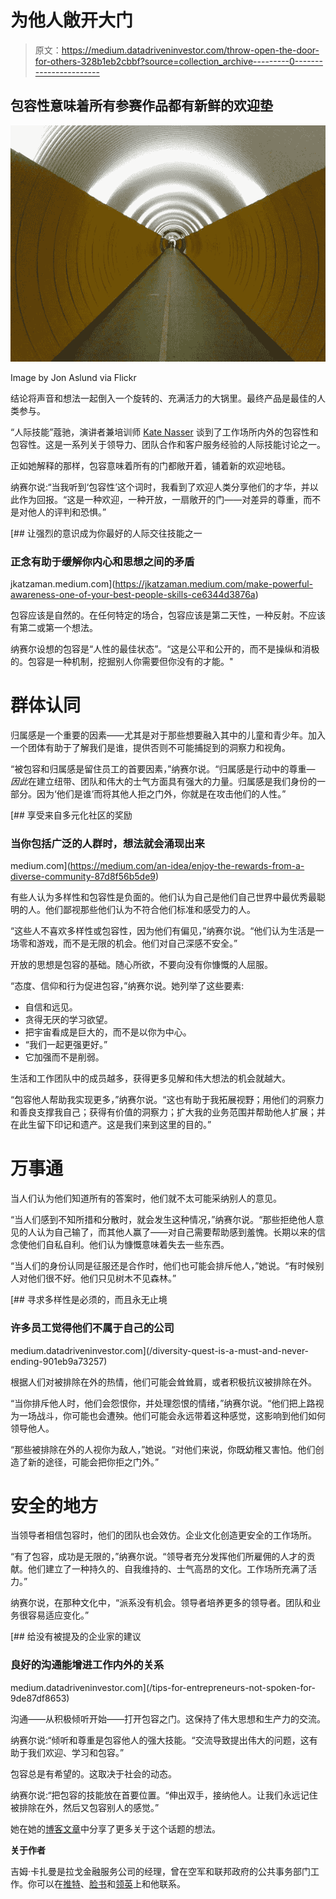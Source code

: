 # 为他人敞开大门

> 原文：<https://medium.datadriveninvestor.com/throw-open-the-door-for-others-328b1eb2cbbf?source=collection_archive---------0----------------------->

## 包容性意味着所有参赛作品都有新鲜的欢迎垫

![](img/3a9414006df914a28a75ef65d45515fd.png)

Image by Jon Aslund via Flickr

结论将声音和想法一起倒入一个旋转的、充满活力的大锅里。最终产品是最佳的人类参与。

“人际技能”蔻驰，演讲者兼培训师 [Kate Nasser](https://katenasser.com/) 谈到了工作场所内外的包容性和包容性。这是一系列关于领导力、团队合作和客户服务经验的人际技能讨论之一。

正如她解释的那样，包容意味着所有的门都敞开着，铺着新的欢迎地毯。

纳赛尔说:“当我听到‘包容性’这个词时，我看到了欢迎人类分享他们的才华，并以此作为回报。“这是一种欢迎，一种开放，一扇敞开的门——对差异的尊重，而不是对他人的评判和恐惧。”

[](https://jkatzaman.medium.com/make-powerful-awareness-one-of-your-best-people-skills-ce6344d3876a) [## 让强烈的意识成为你最好的人际交往技能之一

### 正念有助于缓解你内心和思想之间的矛盾

jkatzaman.medium.com](https://jkatzaman.medium.com/make-powerful-awareness-one-of-your-best-people-skills-ce6344d3876a) 

包容应该是自然的。在任何特定的场合，包容应该是第二天性，一种反射。不应该有第二或第一个想法。

纳赛尔设想的包容是“人性的最佳状态”。“这是公平和公开的，而不是操纵和消极的。包容是一种机制，挖掘别人你需要但你没有的才能。"

# **群体认同**

归属感是一个重要的因素——尤其是对于那些想要融入其中的儿童和青少年。加入一个团体有助于了解我们是谁，提供否则不可能捕捉到的洞察力和视角。

“被包容和归属感是留住员工的首要因素，”纳赛尔说。“归属感是行动中的尊重— *因此*在建立纽带、团队和伟大的士气方面具有强大的力量。归属感是我们身份的一部分。因为‘他们是谁’而将其他人拒之门外，你就是在攻击他们的人性。”

[](https://medium.com/an-idea/enjoy-the-rewards-from-a-diverse-community-87d8f56b5de9) [## 享受来自多元化社区的奖励

### 当你包括广泛的人群时，想法就会涌现出来

medium.com](https://medium.com/an-idea/enjoy-the-rewards-from-a-diverse-community-87d8f56b5de9) 

有些人认为多样性和包容性是负面的。他们认为自己是他们自己世界中最优秀最聪明的人。他们鄙视那些他们认为不符合他们标准和感受力的人。

“这些人不喜欢多样性或包容性，因为他们有偏见，”纳赛尔说。“他们认为生活是一场零和游戏，而不是无限的机会。他们对自己深感不安全。”

开放的思想是包容的基础。随心所欲，不要向没有你慷慨的人屈服。

“态度、信仰和行为促进包容，”纳赛尔说。她列举了这些要素:

*   自信和远见。
*   贪得无厌的学习欲望。
*   把宇宙看成是巨大的，而不是以你为中心。
*   “我们一起更强更好。”
*   它加强而不是削弱。

生活和工作团队中的成员越多，获得更多见解和伟大想法的机会就越大。

“包容他人帮助我实现更多，”纳赛尔说。“这也有助于我拓展视野；用他们的洞察力和善良支撑我自己；获得有价值的洞察力；扩大我的业务范围并帮助他人扩展；并在此生留下印记和遗产。这是我们来到这里的目的。”

# **万事通**

当人们认为他们知道所有的答案时，他们就不太可能采纳别人的意见。

“当人们感到不知所措和分散时，就会发生这种情况，”纳赛尔说。“那些拒绝他人意见的人认为自己输了，而其他人赢了——对自己需要帮助感到羞愧。长期以来的信念使他们自私自利。他们认为慷慨意味着失去一些东西。

“当人们的身份认同是征服还是合作时，他们也可能会排斥他人，”她说。“有时候别人对他们很不好。他们只见树木不见森林。”

[](/diversity-quest-is-a-must-and-never-ending-901eb9a73257) [## 寻求多样性是必须的，而且永无止境

### 许多员工觉得他们不属于自己的公司

medium.datadriveninvestor.com](/diversity-quest-is-a-must-and-never-ending-901eb9a73257) 

根据人们对被排除在外的热情，他们可能会耸耸肩，或者积极抗议被排除在外。

“当你排斥他人时，他们会怨恨你，并处理怨恨的情绪，”纳赛尔说。“他们把上路视为一场战斗，你可能也会遭殃。他们可能会永远带着这种感觉，这影响到他们如何领导他人。

“那些被排除在外的人视你为敌人，”她说。“对他们来说，你既幼稚又害怕。他们创造了新的途径，可能会把你拒之门外。”

# **安全的地方**

当领导者相信包容时，他们的团队也会效仿。企业文化创造更安全的工作场所。

“有了包容，成功是无限的，”纳赛尔说。“领导者充分发挥他们所雇佣的人才的贡献。他们建立了一种持久的、自我维持的、士气高昂的文化。工作场所充满了活力。”

纳赛尔说，在那种文化中，“派系没有机会。领导者培养更多的领导者。团队和业务很容易适应变化。”

[](/tips-for-entrepreneurs-not-spoken-for-9de87df8653) [## 给没有被提及的企业家的建议

### 良好的沟通能增进工作内外的关系

medium.datadriveninvestor.com](/tips-for-entrepreneurs-not-spoken-for-9de87df8653) 

沟通——从积极倾听开始——打开包容之门。这保持了伟大思想和生产力的交流。

纳赛尔说:“倾听和尊重是包容他人的强大技能。“交流导致提出伟大的问题，这有助于我们欢迎、学习和包容。”

包容总是有希望的。这取决于社会的动态。

纳赛尔说:“把包容的技能放在首要位置。“伸出双手，接纳他人。让我们永远记住被排除在外，然后又包容别人的感觉。”

她在她的[博客文章](https://katenasser.com/leadership-culture-blinds-great-opportunities/)中分享了更多关于这个话题的想法。

**关于作者**

吉姆·卡扎曼是拉戈金融服务公司的经理，曾在空军和联邦政府的公共事务部门工作。你可以在[推特](https://twitter.com/JKatzaman)、[脸书](https://www.facebook.com/jim.katzaman)和[领英](https://www.linkedin.com/in/jim-katzaman-33641b21/)上和他联系。